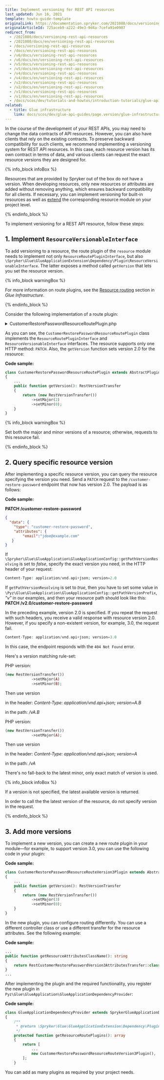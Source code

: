 ```yaml
---
title: Implement versioning for REST API resources
last_updated: Jun 16, 2021
template: howto-guide-template
originalLink: https://documentation.spryker.com/2021080/docs/versioning-rest-api-resources
originalArticleId: 725aceb9-a222-49e3-9d4a-7cefa91e0907
redirect_from:
  - /2021080/docs/versioning-rest-api-resources
  - /2021080/docs/en/versioning-rest-api-resources
  - /docs/versioning-rest-api-resources
  - /docs/en/versioning-rest-api-resources
  - /v6/docs/versioning-rest-api-resources
  - /v6/docs/en/versioning-rest-api-resources
  - /v5/docs/versioning-rest-api-resources
  - /v5/docs/en/versioning-rest-api-resources
  - /v4/docs/versioning-rest-api-resources
  - /v4/docs/en/versioning-rest-api-resources
  - /v2/docs/versioning-rest-api-resources
  - /v2/docs/en/versioning-rest-api-resources
  - /v1/docs/versioning-rest-api-resources
  - /v1/docs/en/versioning-rest-api-resources
  - /docs/scos/dev/tutorials-and-howtos/introduction-tutorials/glue-api/versioning-rest-api-resources.html
related:
  - title: Glue infrastructure
    link: docs/scos/dev/glue-api-guides/page.version/glue-infrastructure.html
---
```


In the course of the development of your REST APIs, you may need to change the data contracts of API resources. However, you can also have clients that rely on the existing contracts. To preserve backward compatibility for such clients, we recommend implementing a versioning system for REST API resources. In this case, each resource version has its own contract in terms of data, and various clients can request the exact resource versions they are designed for.

{% info_block infoBox %}

Resources that are provided by Spryker out of the box do not have a version. When developing resources, only new resources or attributes are added without removing anything, which ensures backward compatibility for all clients. 
If necessary, you can implement versioning for built-in resources as well as [extend](/docs/scos/dev/glue-api-guides/{{page.version}}/glue-api-tutorials/extend-a-rest-api-resource.html) the corresponding resource module on your project level.

{% endinfo_block %}

To implement versioning for a REST API resource, follow these steps:

## 1. Implement `ResourceVersionableInterface`

To add versioning to a resource, the route plugin of the `resource` module needs to implement not only `ResourceRoutePluginInterface`, but also `\Spryker\Glue\GlueApplicationExtension\Dependency\Plugin\ResourceVersionableInterface`. The latter exposes a method called `getVersion` that lets you set the resource version.

{% info_block warningBox %}

For more information on route plugins, see the [Resource routing](/docs/scos/dev/glue-api-guides/{{page.version}}/glue-infrastructure.html#resource-routing) section in *Glue Infrastructure*.

{% endinfo_block %}

Consider the following implementation of a route plugin:

<details><summary markdown='span'>CustomerRestorePasswordResourceRoutePlugin.php</summary>

```php
<?php

namespace Spryker\Glue\CustomersRestApi\Plugin;

use Generated\Shared\Transfer\RestCustomerRestorePasswordAttributesTransfer;
use Generated\Shared\Transfer\RestVersionTransfer;
use Spryker\Glue\CustomersRestApi\CustomersRestApiConfig;
use Spryker\Glue\GlueApplicationExtension\Dependency\Plugin\ResourceRouteCollectionInterface;
use Spryker\Glue\GlueApplicationExtension\Dependency\Plugin\ResourceRoutePluginInterface;
use Spryker\Glue\GlueApplicationExtension\Dependency\Plugin\ResourceVersionableInterface;
use Spryker\Glue\Kernel\AbstractPlugin;

/**
 * @method \Spryker\Glue\CustomersRestApi\CustomersRestApiFactory getFactory()
 */
class CustomerRestorePasswordResourceRoutePlugin extends AbstractPlugin implements ResourceRoutePluginInterface, ResourceVersionableInterface
{
    public function configure(ResourceRouteCollectionInterface $resourceRouteCollection): ResourceRouteCollectionInterface
    {
        $resourceRouteCollection
            ->addPatch('patch', false);

        return $resourceRouteCollection;
    }

    public function getResourceType(): string
    {
        return CustomersRestApiConfig::RESOURCE_CUSTOMER_RESTORE_PASSWORD;
    }

    public function getController(): string
    {
        return CustomersRestApiConfig::CONTROLLER_CUSTOMER_RESTORE_PASSWORD;
    }

    public function getResourceAttributesClassName(): string
    {
        return RestCustomerRestorePasswordAttributesTransfer::class;
    }

    public function getVersion(): RestVersionTransfer
    {
        return (new RestVersionTransfer())
            ->setMajor(2)
            ->setMinor(0);
    }
}
```

</details>

As you can see, the `CustomerRestorePasswordResourceRoutePlugin` class implements the `ResourceRoutePluginInterface` and `ResourceVersionableInterface` interfaces. The resource supports only one HTTP method: `PATCH`. Also, the `getVersion` function sets version 2.0 for the resource:

**Code sample:**

```php
class CustomerRestorePasswordResourceRoutePlugin extends AbstractPlugin implements ResourceRoutePluginInterface, ResourceVersionableInterface
{
    ...
    public function getVersion(): RestVersionTransfer
    {
        return (new RestVersionTransfer())
            ->setMajor(2)
            ->setMinor(0);
    }
}
```

{% info_block warningBox %}

Set both the major and minor versions of a resource; otherwise, requests to this resource fail.

{% endinfo_block %}

## 2. Query specific resource version

After implementing a specific resource version, you can query the resource specifying the version you need. Send a `PATCH` request to the `/customer-restore-password` endpoint that now has version 2.0. The payload is as follows:

**Code sample:**

**PATCH /customer-restore-password**
```json
{
  "data": {
    "type": "customer-restore-password",
    "attributes": {
        "email":"jdoe@example.com"
   }
}
```

If `\Spryker\Glue\GlueApplication\GlueApplicationConfig::getPathVersionResolving` is set to *false*, specify the exact version you need, in the HTTP header of your request:

```php
Content-Type: application/vnd.api+json; version=2.0
```

If `getPathVersionResolving` is set to *true*, then you have to set some value in `\Pyz\Glue\GlueApplication\GlueApplicationConfig::getPathVersionPrefix`, *"v"* in our examples, and then your resource path should look like this:
**PATCH /v2.0/customer-restore-password**


In the preceding example, version 2.0 is specified. If you repeat the request with such headers, you receive a valid response with resource version 2.0. However, if you specify a non-existent version, for example, 3.0, the request fail.

```php
Content-Type: application/vnd.api+json; version=3.0
```

In this case, the endpoint responds with the `404 Not Found` error.

Here's a version matching rule-set:

PHP version:
```php
(new RestVersionTransfer())
            ->setMajor(A)
            ->setMinor(B);
```
Then use version 

in the header: *Content-Type: application/vnd.api+json; version=A.B*

in the path: */vA.B*

PHP version:
```php
(new RestVersionTransfer())
            ->setMajor(A);
```
Then use version 

in the header: *Content-Type: application/vnd.api+json; version=A*

in the path: */vA*

There's no fall-back to the latest minor, only exact match of version is used.

{% info_block infoBox %}

If a version is not specified, the latest available version is returned.

In order to call the the latest version of the resource, do not specify version in the request.

{% endinfo_block %}

## 3. Add more versions

To implement a new version, you can create a new route plugin in your module—for example, to support version 3.0, you can use the following code in your plugin:

**Code sample:**

```php
class CustomerRestorePasswordResourceRouteVersion3Plugin extends AbstractPlugin implements ResourceRoutePluginInterface, ResourceVersionableInterface
{
    ...
    public function getVersion(): RestVersionTransfer
    {
        return (new RestVersionTransfer())
            ->setMajor(3)
            ->setMinor(0);
    }
}
```

In the new plugin, you can configure routing differently. You can use a different controller class or use a different transfer for the resource attributes. See the following example:

**Code sample:**

```php
...
public function getResourceAttributesClassName(): string
{
    return RestCustomerRestorePasswordVersion3AttributesTransfer::class;
}
...
```

After implementing the plugin and the required functionality, you register the new plugin in `Pyz\Glue\GlueApplication\GlueApplicationDependencyProvider`:

**Code sample:**

```php
class GlueApplicationDependencyProvider extends SprykerGlueApplicationDependencyProvider
{
    /**
     * @return \Spryker\Glue\GlueApplicationExtension\Dependency\Plugin\ResourceRoutePluginInterface[]
     */
    protected function getResourceRoutePlugins(): array
    {
        return [
            ...
            new CustomerRestorePasswordResourceRouteVersion3Plugin(),
        ];
    }
```

You can add as many plugins as required by your project needs.
